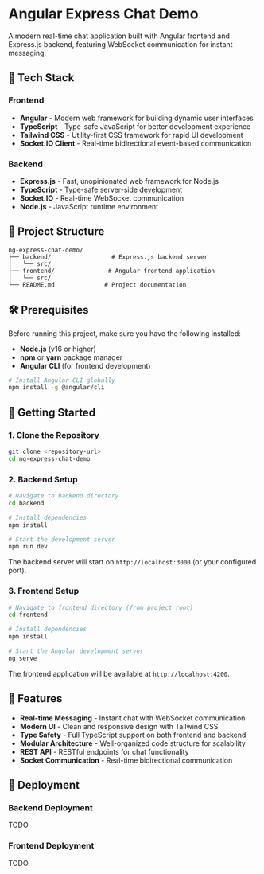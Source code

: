 # Angular Express Chat Demo

A modern real-time chat application built with Angular frontend and Express.js backend, featuring WebSocket communication for instant messaging.

## 🚀 Tech Stack

### Frontend
- **Angular** - Modern web framework for building dynamic user interfaces
- **TypeScript** - Type-safe JavaScript for better development experience
- **Tailwind CSS** - Utility-first CSS framework for rapid UI development
- **Socket.IO Client** - Real-time bidirectional event-based communication

### Backend
- **Express.js** - Fast, unopinionated web framework for Node.js
- **TypeScript** - Type-safe server-side development
- **Socket.IO** - Real-time WebSocket communication
- **Node.js** - JavaScript runtime environment

## 📁 Project Structure

```
ng-express-chat-demo/
├── backend/                 # Express.js backend server
│   └── src/
├── frontend/               # Angular frontend application
│   └── src/
└── README.md              # Project documentation
```

## 🛠️ Prerequisites

Before running this project, make sure you have the following installed:

- **Node.js** (v16 or higher)
- **npm** or **yarn** package manager
- **Angular CLI** (for frontend development)

```bash
# Install Angular CLI globally
npm install -g @angular/cli
```

## 🚀 Getting Started

### 1. Clone the Repository

```bash
git clone <repository-url>
cd ng-express-chat-demo
```

### 2. Backend Setup

```bash
# Navigate to backend directory
cd backend

# Install dependencies
npm install

# Start the development server
npm run dev
```

The backend server will start on `http://localhost:3000` (or your configured port).

### 3. Frontend Setup

```bash
# Navigate to frontend directory (from project root)
cd frontend

# Install dependencies
npm install

# Start the Angular development server
ng serve
```

The frontend application will be available at `http://localhost:4200`.

## 📱 Features

- **Real-time Messaging** - Instant chat with WebSocket communication
- **Modern UI** - Clean and responsive design with Tailwind CSS
- **Type Safety** - Full TypeScript support on both frontend and backend
- **Modular Architecture** - Well-organized code structure for scalability
- **REST API** - RESTful endpoints for chat functionality
- **Socket Communication** - Real-time bidirectional communication


## 🚀 Deployment

### Backend Deployment
TODO

### Frontend Deployment
TODO